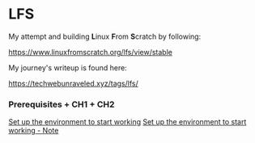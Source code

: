 # LFS

My attempt and building **L**inux **F**rom **S**cratch by following:

https://www.linuxfromscratch.org/lfs/view/stable

My journey's writeup is found here:

https://techwebunraveled.xyz/tags/lfs/

### Prerequisites + CH1 + CH2

[Set up the environment to start working](https://techwebunraveled.xyz/posts/lfs-diaries-1/)
[Set up the environment to start working - Note](https://techwebunraveled.xyz/posts/lfs-diaries-1-note/)
